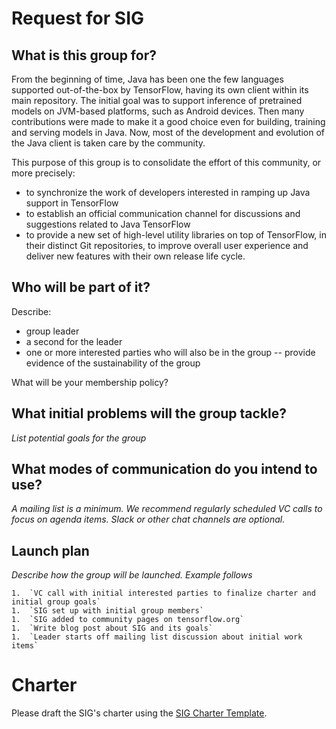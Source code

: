 # Request for SIG

## What is this group for?

From the beginning of time, Java has been one the few languages supported out-of-the-box by TensorFlow, having its own client within its main repository. The initial goal was to support inference of pretrained models on JVM-based platforms, such as Android devices. Then many contributions were made to make it a good choice even for building, training and serving models in Java. Now, most of the development and evolution of the Java client is taken care by the community.

This purpose of this group is to consolidate the effort of this community, or more precisely:
* to synchronize the work of developers interested in ramping up Java support in TensorFlow
* to establish an official communication channel for discussions and suggestions related to Java TensorFlow
* to provide a new set of high-level utility libraries on top of TensorFlow, in their distinct Git repositories, to improve overall user experience and deliver new features with their own release life cycle.

## Who will be part of it?

Describe:

* group leader
* a second for the leader
* one or more interested parties who will also be in the group -- provide
  evidence of the sustainability of the group

What will be your membership policy?

## What initial problems will the group tackle?

*List potential goals for the group*

## What modes of communication do you intend to use?

*A mailing list is a minimum. We recommend regularly scheduled VC calls to focus
on agenda items. Slack or other chat channels are optional.*

## Launch plan

*Describe how the group will be launched. Example follows*

```
1.  `VC call with initial interested parties to finalize charter and initial group goals`
1.  `SIG set up with initial group members`
1.  `SIG added to community pages on tensorflow.org`
1.  `Write blog post about SIG and its goals`
1.  `Leader starts off mailing list discussion about initial work items`
```

# Charter

Please draft the SIG's charter using the [SIG Charter Template](SIG-charter-template.md).


